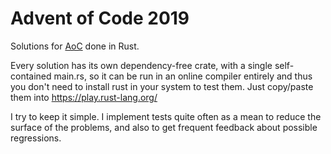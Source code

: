 # Advent of Code 2019
Solutions for [AoC](https://adventofcode.com/2019/) done in Rust.

Every solution has its own dependency-free crate, with a single self-contained main.rs, so it can be run in an online compiler entirely and thus you don't need to install rust in your system to test them. Just copy/paste them into https://play.rust-lang.org/

I try to keep it simple. I implement tests quite often as a mean to reduce the surface of the problems, and also to get frequent feedback about possible regressions.
